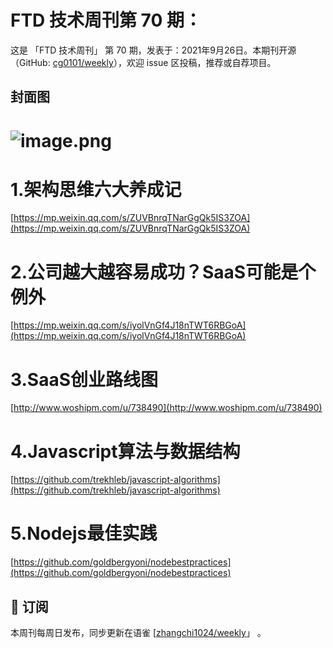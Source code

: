 # FTD 技术周刊第 70 期：
这是 「FTD 技术周刊」 第 70 期，发表于：2021年9月26日。本期刊开源（GitHub: [cg0101/weekly](https://github.com/cg0101/weekly)），欢迎 issue 区投稿，推荐或自荐项目。
## 封面图
# ![image.png](https://cdn.nlark.com/yuque/0/2021/png/132503/1624246154349-dae85c40-bf47-41b4-9017-72d7b6170c87.png#clientId=uefbf045c-a1c4-4&from=paste&height=1666&id=ue3f5db94&margin=%5Bobject%20Object%5D&name=image.png&originHeight=1666&originWidth=1080&originalType=binary&ratio=1&size=1617047&status=done&style=none&taskId=u9aa51aee-8494-43a4-bdf0-6f32c6e80c8&width=1080)
# 1.架构思维六大养成记
[https://mp.weixin.qq.com/s/ZUVBnrqTNarGgQk5IS3ZOA](https://mp.weixin.qq.com/s/ZUVBnrqTNarGgQk5IS3ZOA) <br />

# 2.公司越大越容易成功？SaaS可能是个例外
[https://mp.weixin.qq.com/s/iyolVnGf4J18nTWT6RBGoA](https://mp.weixin.qq.com/s/iyolVnGf4J18nTWT6RBGoA) <br />

# 3.SaaS创业路线图
[http://www.woshipm.com/u/738490](http://www.woshipm.com/u/738490) <br />

# 4.Javascript算法与数据结构
[https://github.com/trekhleb/javascript-algorithms](https://github.com/trekhleb/javascript-algorithms) <br />

# 5.Nodejs最佳实践
[https://github.com/goldbergyoni/nodebestpractices](https://github.com/goldbergyoni/nodebestpractices) 



## 📅 订阅
本周刊每周日发布，同步更新在语雀 [[zhangchi1024/weekly](https://www.yuque.com/zhangchi1024/weekly)」 。